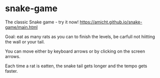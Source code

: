 # snake-game

The classic Snake game - try it now!
https://amicht.github.io/snake-game/main.html

Goal: eat as many rats as you can to finish the levels, be carfull not hiitting the wall or your tail.



You can move either by keyboard arrows or by clicking on the screen arrows.

Each time a rat is eatten, the snake tail gets longer and the tempo gets faster.
